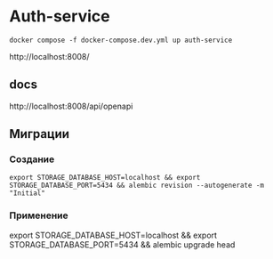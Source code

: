 # Auth-service

```
docker compose -f docker-compose.dev.yml up auth-service
```

http://localhost:8008/

## docs

http://localhost:8008/api/openapi


## Миграции
### Создание
```
export STORAGE_DATABASE_HOST=localhost && export STORAGE_DATABASE_PORT=5434 && alembic revision --autogenerate -m "Initial"
```
### Применение
export STORAGE_DATABASE_HOST=localhost && export STORAGE_DATABASE_PORT=5434 && alembic upgrade head